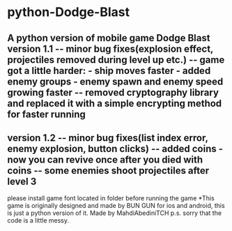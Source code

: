 # python-Dodge-Blast
A python version of mobile game Dodge Blast
version 1.1
-- minor bug fixes(explosion effect, projectiles removed during level up etc.)
-- game got a little harder:
	- ship moves faster
	- added enemy groups
	- enemy spawn and enemy speed growing faster
-- removed cryptography library and replaced it with a simple encrypting
 method for faster running
-----------------------------------------------------------------------------------------------------
version 1.2
-- minor bug fixes(list index error, enemy explosion, button clicks)
-- added coins
	- now you can revive once after you died with coins
-- some enemies shoot projectiles after level 3
-----------------------------------------------------------------------------------------------------
please install game font located in folder before running the game
*This game is originally designed and made by BUN GUN for ios and android, this is just a python version of it.
Made by MahdiAbediniTCH
p.s. sorry that the code is a little messy.
